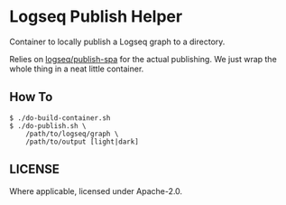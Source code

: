 # Logseq Publish Helper

Container to locally publish a Logseq graph to a directory.

Relies on [logseq/publish-spa](https://github.com/logseq/publish-spa/) for the
actual publishing. We just wrap the whole thing in a neat little container.

## How To

```shell
$ ./do-build-container.sh
$ ./do-publish.sh \
    /path/to/logseq/graph \
    /path/to/output [light|dark]
```

## LICENSE

Where applicable, licensed under Apache-2.0.

